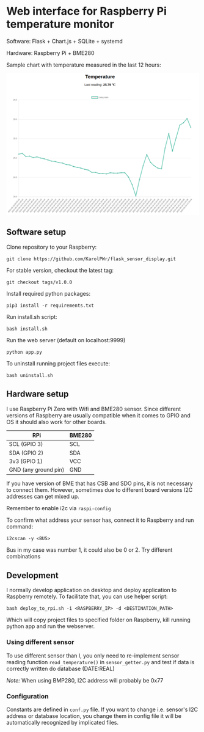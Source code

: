 # Web interface for Raspberry Pi temperature monitor

Software: Flask + Chart.js + SQLite + systemd

Hardware: Raspberry Pi + BME280

Sample chart with temperature measured in the last 12 hours:

![Alt text](chart.png?raw=true "Optional Title")

## Software setup

Clone repository to your Raspberry:

    git clone https://github.com/KarolPWr/flask_sensor_display.git

For stable version, checkout the latest tag:

    git checkout tags/v1.0.0

Install required python packages:

    pip3 install -r requirements.txt

Run install.sh script:

    bash install.sh 

Run the web server (default on localhost:9999)

    python app.py

To uninstall running project files execute:

    bash uninstall.sh

## Hardware setup 

I use Raspberry Pi Zero with Wifi and BME280 sensor. Since different versions of Raspberry are usually compatible when
it comes to GPIO and OS it should also work for other boards.

| RPi                  | BME280 |
|----------------------|--------|
| SCL (GPIO 3)         | SCL    |
| SDA (GPIO 2)         | SDA    |
| 3v3 (GPIO 1)         | VCC    |
| GND (any ground pin) | GND    |

If you have version of BME that has CSB and SDO pins, it is not necessary to connect them. However, sometimes due to
different board versions I2C addresses can get mixed up. 

Remember to enable i2c via `raspi-config`

To confirm what address your sensor has, connect it to Raspberry and run command:

    i2cscan -y <BUS>

Bus in my case was number 1, it could also be 0 or 2. Try different combinations 

## Development 

I normally develop application on desktop and deploy application to Raspberry remotely. To facilitate that, you can use helper script:

    bash deploy_to_rpi.sh -i <RASPBERRY_IP> -d <DESTINATION_PATH>

Which will copy project files to specified folder on Raspberry, kill running python app and run the webserver. 

### Using different sensor 

To use different sensor than I, you only need to re-implement sensor reading function `read_temperature()` in `sensor_getter.py` 
and test if data is correctly written do database (DATE:REAL)

*Note:* When using BMP280, I2C address will probably be 0x77

### Configuration

Constants are defined in `conf.py` file. If you want to change i.e. sensor's I2C address or database location, you change 
them in config file it will be automatically recognized by implicated files. 


